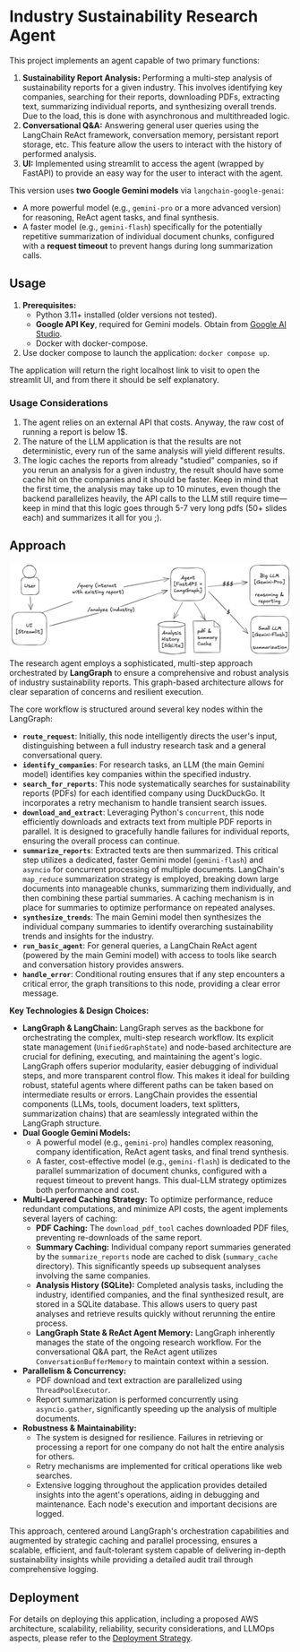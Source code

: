 # Industry Sustainability Research Agent

This project implements an agent capable of two primary functions:

1.  **Sustainability Report Analysis:** Performing a multi-step analysis of sustainability reports for a given industry. This involves identifying key companies, searching for their reports, downloading PDFs, extracting text, summarizing individual reports, and synthesizing overall trends. Due to the load, this is done with asynchronous and multithreaded logic.
1.  **Conversational Q&A:** Answering general user queries using the LangChain ReAct framework, conversation memory, persistant report storage, etc. This feature allow the users to interact with the history of performed analysis.
1.  **UI:** Implemented using streamlit to access the agent (wrapped by FastAPI) to provide an easy way for the user to interact with the agent.

This version uses **two Google Gemini models** via `langchain-google-genai`:
*   A more powerful model (e.g., `gemini-pro` or a more advanced version) for reasoning, ReAct agent tasks, and final synthesis.
*   A faster model (e.g., `gemini-flash`) specifically for the potentially repetitive summarization of individual document chunks, configured with a **request timeout** to prevent hangs during long summarization calls.

## Usage

1.  **Prerequisites:**
    *   Python 3.11+ installed (older versions not tested).
    *   **Google API Key**, required for Gemini models. Obtain from [Google AI Studio](https://aistudio.google.com/app/apikey).
    *   Docker with docker-compose.
2.  Use docker compose to launch the application: `docker compose up`.

The application will return the right localhost link to visit to open the streamlit UI, and from there it should be self explanatory.

### Usage Considerations
1. The agent relies on an external API that costs. Anyway, the raw cost of running a report is below 1$.
1. The nature of the LLM application is that the results are not deterministic, every run of the same analysis will yield different results.
1. The logic caches the reports from already "studied" companies, so if you rerun an analysis for a given industry, the result should have some cache hit on the companies and it should be faster. Keep in mind that the first time, the analysis may take up to 10 minutes, even though the backend parallelizes heavily, the API calls to the LLM still require time—keep in mind that this logic goes through 5-7 very long pdfs (50+ slides each) and summarizes it all for you ;).

## Approach

![Abstract Architecture](./docs/app_abstract_architecture.png)
The research agent employs a sophisticated, multi-step approach orchestrated by **LangGraph** to ensure a comprehensive and robust analysis of industry sustainability reports. This graph-based architecture allows for clear separation of concerns and resilient execution.

The core workflow is structured around several key nodes within the LangGraph:
*   **`route_request`**: Initially, this node intelligently directs the user's input, distinguishing between a full industry research task and a general conversational query.
*   **`identify_companies`**: For research tasks, an LLM (the main Gemini model) identifies key companies within the specified industry.
*   **`search_for_reports`**: This node systematically searches for sustainability reports (PDFs) for each identified company using DuckDuckGo. It incorporates a retry mechanism to handle transient search issues.
*   **`download_and_extract`**: Leveraging Python's `concurrent`, this node efficiently downloads and extracts text from multiple PDF reports in parallel. It is designed to gracefully handle failures for individual reports, ensuring the overall process can continue.
*   **`summarize_reports`**: Extracted texts are then summarized. This critical step utilizes a dedicated, faster Gemini model (`gemini-flash`) and `asyncio` for concurrent processing of multiple documents. LangChain's `map_reduce` summarization strategy is employed, breaking down large documents into manageable chunks, summarizing them individually, and then combining these partial summaries. A caching mechanism is in place for summaries to optimize performance on repeated analyses.
*   **`synthesize_trends`**: The main Gemini model then synthesizes the individual company summaries to identify overarching sustainability trends and insights for the industry.
*   **`run_basic_agent`**: For general queries, a LangChain ReAct agent (powered by the main Gemini model) with access to tools like search and conversation history provides answers.
*   **`handle_error`**: Conditional routing ensures that if any step encounters a critical error, the graph transitions to this node, providing a clear error message.

**Key Technologies & Design Choices:**

*   **LangGraph & LangChain:** LangGraph serves as the backbone for orchestrating the complex, multi-step research workflow. Its explicit state management (`UnifiedGraphState`) and node-based architecture are crucial for defining, executing, and maintaining the agent's logic. LangGraph offers superior modularity, easier debugging of individual steps, and more transparent control flow. This makes it ideal for building robust, stateful agents where different paths can be taken based on intermediate results or errors. LangChain provides the essential components (LLMs, tools, document loaders, text splitters, summarization chains) that are seamlessly integrated within the LangGraph structure.
*   **Dual Google Gemini Models:**
    *   A powerful model (e.g., `gemini-pro`) handles complex reasoning, company identification, ReAct agent tasks, and final trend synthesis.
    *   A faster, cost-effective model (e.g., `gemini-flash`) is dedicated to the parallel summarization of document chunks, configured with a request timeout to prevent hangs. This dual-LLM strategy optimizes both performance and cost.
*   **Multi-Layered Caching Strategy:** To optimize performance, reduce redundant computations, and minimize API costs, the agent implements several layers of caching:
    *   **PDF Caching:** The `download_pdf_tool` caches downloaded PDF files, preventing re-downloads of the same report.
    *   **Summary Caching:** Individual company report summaries generated by the `summarize_reports` node are cached to disk (`summary_cache` directory). This significantly speeds up subsequent analyses involving the same companies.
    *   **Analysis History (SQLite):** Completed analysis tasks, including the industry, identified companies, and the final synthesized result, are stored in a SQLite database. This allows users to query past analyses and retrieve results quickly without rerunning the entire process.
    *   **LangGraph State & ReAct Agent Memory:** LangGraph inherently manages the state of the ongoing research workflow. For the conversational Q&A part, the ReAct agent utilizes `ConversationBufferMemory` to maintain context within a session.
*   **Parallelism & Concurrency:**
    *   PDF download and text extraction are parallelized using `ThreadPoolExecutor`.
    *   Report summarization is performed concurrently using `asyncio.gather`, significantly speeding up the analysis of multiple documents.
*   **Robustness & Maintainability:**
    *   The system is designed for resilience. Failures in retrieving or processing a report for one company do not halt the entire analysis for others.
    *   Retry mechanisms are implemented for critical operations like web searches.
    *   Extensive logging throughout the application provides detailed insights into the agent's operations, aiding in debugging and maintenance. Each node's execution and important decisions are logged.

This approach, centered around LangGraph's orchestration capabilities and augmented by strategic caching and parallel processing, ensures a scalable, efficient, and fault-tolerant system capable of delivering in-depth sustainability insights while providing a detailed audit trail through comprehensive logging.

## Deployment

For details on deploying this application, including a proposed AWS architecture, scalability, reliability, security considerations, and LLMOps aspects, please refer to the [Deployment Strategy](./docs/DEPLOYMENT.md).
